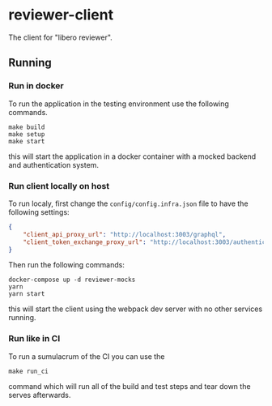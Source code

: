 # reviewer-client

The client for "libero reviewer".

## Running

### Run in docker
To run the application in the testing environment use the following commands.
```
make build
make setup
make start
```

this will start the application in a docker container with a mocked backend and authentication system.

### Run client locally on host

To run localy, first change the `config/config.infra.json` file to have the following settings:
```json
{
    "client_api_proxy_url": "http://localhost:3003/graphql",
    "client_token_exchange_proxy_url": "http://localhost:3003/authenticate/",
}
```
Then run the following commands:

```
docker-compose up -d reviewer-mocks
yarn
yarn start
```
this will start the client using the webpack dev server with no other services running.

### Run like in CI

To run a sumulacrum of the CI you can use the
```
make run_ci
```
command which will run all of the build and test steps and tear down the serves afterwards.

